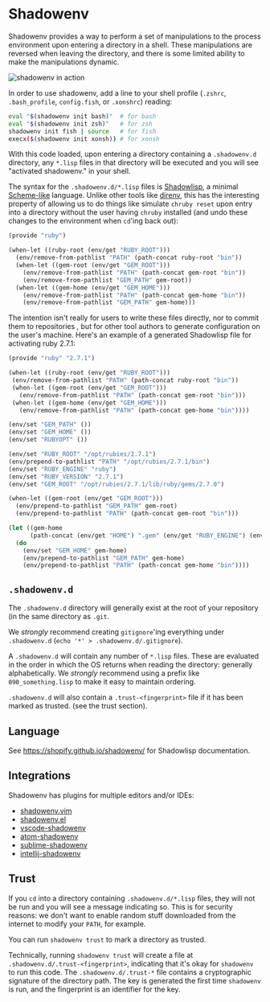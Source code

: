 # Shadowenv

Shadowenv provides a way to perform a set of manipulations to the process environment upon entering
a directory in a shell. These manipulations are reversed when leaving the directory, and there is
some limited ability to make the manipulations dynamic.

![shadowenv in action](https://burkelibbey.s3.amazonaws.com/shadowenv.gif)

In order to use shadowenv, add a line to your shell profile (`.zshrc`, `.bash_profile`,
`config.fish`, or `.xonshrc`) reading:

```bash
eval "$(shadowenv init bash)"  # for bash
eval "$(shadowenv init zsh)"   # for zsh
shadowenv init fish | source   # for fish
execx($(shadowenv init xonsh)) # for xonsh
```

With this code loaded, upon entering a directory containing a `.shadowenv.d` directory,
any `*.lisp` files in that directory will be executed and you will see "activated shadowenv." in your
shell.

The syntax for the `.shadowenv.d/*.lisp` files is [Shadowlisp](https://shopify.github.io/shadowenv/),
a minimal [Scheme-like](https://en.wikipedia.org/wiki/Scheme_(programming_language)) language.
Unlike other tools like [direnv](https://direnv.net/), this has the interesting property of allowing
us to do things like simulate `chruby reset` upon entry into a directory without the user having
`chruby` installed (and undo these changes to the environment when `cd`'ing back out):

```scheme
(provide "ruby")

(when-let ((ruby-root (env/get "RUBY_ROOT")))
  (env/remove-from-pathlist "PATH" (path-concat ruby-root "bin"))
  (when-let ((gem-root (env/get "GEM_ROOT")))
    (env/remove-from-pathlist "PATH" (path-concat gem-root "bin"))
    (env/remove-from-pathlist "GEM_PATH" gem-root))
  (when-let ((gem-home (env/get "GEM_HOME")))
    (env/remove-from-pathlist "PATH" (path-concat gem-home "bin"))
    (env/remove-from-pathlist "GEM_PATH" gem-home)))
```

The intention isn't really for users to write these files directly, nor to commit them to
repositories , but for other tool authors to generate configuration on the user's machine. Here's
an example of a generated Shadowlisp file for activating ruby 2.7.1:

```scheme
(provide "ruby" "2.7.1")

(when-let ((ruby-root (env/get "RUBY_ROOT")))
 (env/remove-from-pathlist "PATH" (path-concat ruby-root "bin"))
 (when-let ((gem-root (env/get "GEM_ROOT")))
   (env/remove-from-pathlist "PATH" (path-concat gem-root "bin")))
 (when-let ((gem-home (env/get "GEM_HOME")))
   (env/remove-from-pathlist "PATH" (path-concat gem-home "bin"))))

(env/set "GEM_PATH" ())
(env/set "GEM_HOME" ())
(env/set "RUBYOPT" ())

(env/set "RUBY_ROOT" "/opt/rubies/2.7.1")
(env/prepend-to-pathlist "PATH" "/opt/rubies/2.7.1/bin")
(env/set "RUBY_ENGINE" "ruby")
(env/set "RUBY_VERSION" "2.7.1")
(env/set "GEM_ROOT" "/opt/rubies/2.7.1/lib/ruby/gems/2.7.0")

(when-let ((gem-root (env/get "GEM_ROOT")))
  (env/prepend-to-pathlist "GEM_PATH" gem-root)
  (env/prepend-to-pathlist "PATH" (path-concat gem-root "bin")))

(let ((gem-home
      (path-concat (env/get "HOME") ".gem" (env/get "RUBY_ENGINE") (env/get "RUBY_VERSION"))))
  (do
    (env/set "GEM_HOME" gem-home)
    (env/prepend-to-pathlist "GEM_PATH" gem-home)
    (env/prepend-to-pathlist "PATH" (path-concat gem-home "bin"))))
```

## `.shadowenv.d`

The `.shadowenv.d` directory will generally exist at the root of your repository (in the same
directory as `.git`.

We *strongly* recommend creating `gitignore`'ing everything under `.shadowenv.d` (`echo '*' > .shadowenv.d/.gitignore`).

A `.shadowenv.d` will contain any number of `*.lisp` files. These are evaluated in the order in which
the OS returns when reading the directory: generally alphabetically. We *strongly* recommend using
a prefix like `090_something.lisp` to make it easy to maintain ordering.

`.shadowenv.d` will also contain a `.trust-<fingerprint>` file if it has been marked as trusted. (see
the trust section).

## Language

See https://shopify.github.io/shadowenv/ for Shadowlisp documentation.

## Integrations

Shadowenv has plugins for multiple editors and/or IDEs:

* [shadowenv.vim](https://github.com/Shopify/shadowenv.vim)
* [shadowenv.el](https://github.com/Shopify/shadowenv.el)
* [vscode-shadowenv](https://github.com/Shopify/vscode-shadowenv)
* [atom-shadowenv](https://github.com/Shopify/atom-shadowenv)
* [sublime-shadowenv](https://github.com/Shopify/sublime-shadowenv)
* [intellij-shadowenv](https://github.com/Shopify/intellij-shadowenv)

## Trust

If you `cd` into a directory containing `.shadowenv.d/*.lisp` files, they will not be run and you
will see a message indicating so. This is for security reasons: we don't want to enable random
stuff downloaded from the internet to modify your `PATH`, for example.

You can run `shadowenv trust` to mark a directory as trusted.

Technically, running `shadowenv trust` will create a file at `.shadowenv.d/.trust-<fingerprint>`,
indicating that it's okay for `shadowenv` to run this code. The `.shadowenv.d/.trust-*` file contains
a cryptographic signature of the directory path. The key is generated the first time `shadowenv` is
run, and the fingerprint is an identifier for the key.
